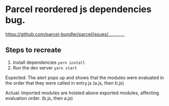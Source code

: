 # Parcel reordered js dependencies bug.

https://github.com/parcel-bundler/parcel/issues/________

## Steps to recreate

1. Install dependencies `yarn install`
2. Run the dev server `yarn start`

Expected: The alert pops up and shows that the modules were evaluated in the order that they were called in entry.js (a.js, then b.js)

Actual: Imported modules are hoisted above exported modules, affecting evaluation order. (b.js, then a.js)
